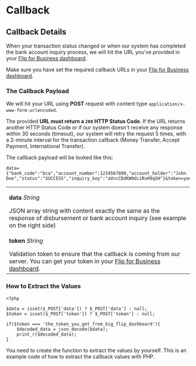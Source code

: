 <div></div>

# Callback

## Callback Details

When your transaction status changed or when our system has completed the bank account inquiry process, we will hit the URL you've provided in your [Flip for Business dashboard](https://business.flip.id/settings/api-setting).

<aside class="notice">
  <p>
    Make sure you have set the required callback URLs in your
    <a
      href="https://business.flip.id/settings/api-setting"
      target="_blank"
      rel="noopener noreferrer"
      >Flip for Business dashboard</a
    >.
  </p>
</aside>

### The Callback Payload

We will hit your URL using **POST** request with content type `application/x-www-form-urlencoded`.

<aside class="danger">
  <p>
    The provided
    <strong>URL must return a <code>200</code> HTTP Status Code</strong>. If the
    URL returns another HTTP Status Code or if our system doesn't receive any
    response within 30 seconds (timeout), our system will retry the request 5
    times, with a 2-minute interval for the transaction callback (Money
    Transfer, Accept Payment, International Transfer).
  </p>
</aside>

The callback payload will be looked like this:

<div></div>

```
data={"bank_code":"bca","account_number":1234567890,"account_holder":"John Doe","status":"SUCCESS","inquiry_key":"aVncCDdKW9dciRvH9qSH"}&token=yourvalidationtoken
```

<table>
  <tbody>
    <tr>
      <td>
        <p><b>data</b> <em>String</em></p>
        JSON array string with content exactly the same as the response of
        disbursement or bank account inquiry (see example on the right side)
      </td>
    </tr>
    <tr>
      <td>
        <p><b>token</b> <em>String</em></p>
        Validation token to ensure that the callback is coming from our server.
        You can get your token in your
        <a
          href="https://business.flip.id/settings/api-setting"
          target="_blank"
          rel="noopener noreferrer"
          >Flip for Business dashboard</a
        >.
      </td>
    </tr>
  </tbody>
</table>

### How to Extract the Values

```
<?php

$data = isset($_POST['data']) ? $_POST['data'] : null;
$token = isset($_POST['token']) ? $_POST['token'] : null;

if($token === 'the_token_you_get_from_big_flip_dashboard'){
	$decoded_data = json_decode($data);
	print_r($decoded_data);
}
```

You need to create the function to extract the values by yourself. This is an example code of how to extract the callback values with PHP.
